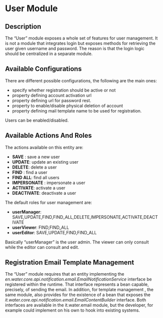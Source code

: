 # User Module

## Description

The “User” module exposes a whole set of features for user management. It is not a module that integrates login but exposes methods for retrieving the user given username and password.
The reason is that the login logic should be centralized in a separate module.

## Available Configurations

There are different possible configurations, the following are the main ones:

- specify whether registration should be active or not
- property defining account activation url
- property defining url for password rest.
- property to enable/disable physical deletion of account
- property defining mail template name to be used for registration.

Users can be enabled/disabled.

## Available Actions And Roles

The actions available on this entity are:

- **SAVE** : save a new user
- **UPDATE**: update an existing user
- **DELETE**: delete a user
- **FIND** : find a user
- **FIND ALL**: find all users
- **IMPERSONATE** : impersonate a user
- **ACTIVATE**: activate a user
- **DEACTIVATE**: deactivate a user

The default roles for user management are:

- **userManager**: SAVE,UPDATE,FIND,FIND_ALL,DELETE,IMPERSONATE,ACTIVATE,DEACTIVATE
- **userViewer**: FIND,FIND_ALL
- **userEditor**: SAVE,UPDATE,FIND,FIND_ALL

Basically “userManager” is the user admin. The viewer can only consult while the editor can consult and edit.

## Registration Email Template Management

The “User” module requires that an entity implementing the *en.water.core.api.notification.email.EmailNotificationService* interface be registered within the runtime.
That interface represents a bean capable, precisely, of sending the email. In addition, for template management , the same module, also provides for the existence of a bean that exposes the *it.water.core.api.notification.email.EmailContentBuilder* interface.
Both interfaces are available in the it.water.email module, but the developer, for example could implement on his own to hook into existing systems.


